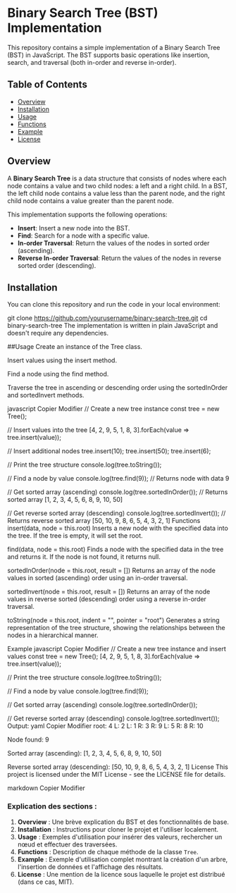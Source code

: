 # Binary Search Tree (BST) Implementation

This repository contains a simple implementation of a Binary Search Tree (BST) in JavaScript. The BST supports basic operations like insertion, search, and traversal (both in-order and reverse in-order).

## Table of Contents

- [Overview](#overview)
- [Installation](#installation)
- [Usage](#usage)
- [Functions](#functions)
- [Example](#example)
- [License](#license)

## Overview

A **Binary Search Tree** is a data structure that consists of nodes where each node contains a value and two child nodes: a left and a right child. In a BST, the left child node contains a value less than the parent node, and the right child node contains a value greater than the parent node.

This implementation supports the following operations:
- **Insert**: Insert a new node into the BST.
- **Find**: Search for a node with a specific value.
- **In-order Traversal**: Return the values of the nodes in sorted order (ascending).
- **Reverse In-order Traversal**: Return the values of the nodes in reverse sorted order (descending).

## Installation

You can clone this repository and run the code in your local environment:

git clone https://github.com/yourusername/binary-search-tree.git
cd binary-search-tree
The implementation is written in plain JavaScript and doesn't require any dependencies.

##Usage
Create an instance of the Tree class.

Insert values using the insert method.

Find a node using the find method.

Traverse the tree in ascending or descending order using the sortedInOrder and sortedInvert methods.

javascript
Copier
Modifier
// Create a new tree instance
const tree = new Tree();

// Insert values into the tree
[4, 2, 9, 5, 1, 8, 3].forEach(value => tree.insert(value));

// Insert additional nodes
tree.insert(10);
tree.insert(50);
tree.insert(6);

// Print the tree structure
console.log(tree.toString());

// Find a node by value
console.log(tree.find(9)); // Returns node with data 9

// Get sorted array (ascending)
console.log(tree.sortedInOrder()); // Returns sorted array [1, 2, 3, 4, 5, 6, 8, 9, 10, 50]

// Get reverse sorted array (descending)
console.log(tree.sortedInvert()); // Returns reverse sorted array [50, 10, 9, 8, 6, 5, 4, 3, 2, 1]
Functions
insert(data, node = this.root)
Inserts a new node with the specified data into the tree. If the tree is empty, it will set the root.

find(data, node = this.root)
Finds a node with the specified data in the tree and returns it. If the node is not found, it returns null.

sortedInOrder(node = this.root, result = [])
Returns an array of the node values in sorted (ascending) order using an in-order traversal.

sortedInvert(node = this.root, result = [])
Returns an array of the node values in reverse sorted (descending) order using a reverse in-order traversal.

toString(node = this.root, indent = "", pointer = "root")
Generates a string representation of the tree structure, showing the relationships between the nodes in a hierarchical manner.

Example
javascript
Copier
Modifier
// Create a new tree instance and insert values
const tree = new Tree();
[4, 2, 9, 5, 1, 8, 3].forEach(value => tree.insert(value));

// Print the tree structure
console.log(tree.toString()); 

// Find a node by value
console.log(tree.find(9)); 

// Get sorted array (ascending)
console.log(tree.sortedInOrder()); 

// Get reverse sorted array (descending)
console.log(tree.sortedInvert());
Output:
yaml
Copier
Modifier
root: 4
    L: 2
        L: 1
        R: 3
    R: 9
        L: 5
            R: 8
        R: 10

Node found: 9

Sorted array (ascending): [1, 2, 3, 4, 5, 6, 8, 9, 10, 50]

Reverse sorted array (descending): [50, 10, 9, 8, 6, 5, 4, 3, 2, 1]
License
This project is licensed under the MIT License - see the LICENSE file for details.

markdown
Copier
Modifier

### Explication des sections :
1. **Overview** : Une brève explication du BST et des fonctionnalités de base.
2. **Installation** : Instructions pour cloner le projet et l'utiliser localement.
3. **Usage** : Exemples d'utilisation pour insérer des valeurs, rechercher un nœud et effectuer des traversées.
4. **Functions** : Description de chaque méthode de la classe `Tree`.
5. **Example** : Exemple d'utilisation complet montrant la création d'un arbre, l'insertion de données et l'affichage des résultats.
6. **License** : Une mention de la licence sous laquelle le projet est distribué (dans ce cas, MIT).






